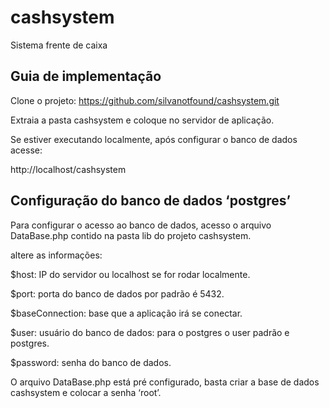 # cashsystem
Sistema frente de caixa

## Guia de implementação

Clone o projeto: https://github.com/silvanotfound/cashsystem.git

Extraia a pasta cashsystem e coloque no servidor de aplicação.

Se estiver executando localmente, após configurar o banco de dados acesse:

http://localhost/cashsystem

## Configuração do banco de dados ‘postgres’

Para configurar o acesso ao banco de dados, acesso o arquivo DataBase.php contido na pasta lib do projeto cashsystem.

altere as informações:

$host: IP do servidor ou localhost se for rodar localmente.

$port: porta do banco de dados por padrão é 5432.

$baseConnection: base que a aplicação irá se conectar.

$user: usuário do banco de dados: para o postgres o user padrão e postgres.

$password: senha do banco de dados.

O arquivo DataBase.php está pré configurado, basta criar a base de dados cashsystem e colocar a senha ‘root’.

